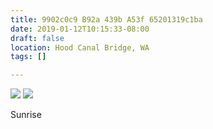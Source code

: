 ```yaml
---
title: 9902c0c9 B92a 439b A53f 65201319c1ba
date: 2019-01-12T10:15:33-08:00
draft: false
location: Hood Canal Bridge, WA
tags: []

---
```




![](https://d17enza3bfujl8.cloudfront.net/L1000129.jpg)
![](https://d17enza3bfujl8.cloudfront.net/L1000130.jpg)

Sunrise


